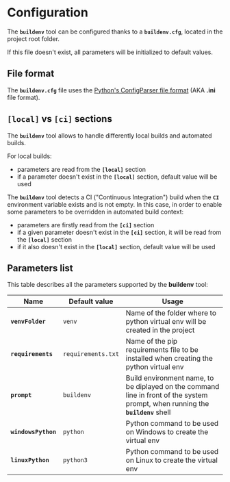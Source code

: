 # Configuration

The **`buildenv`** tool can be configured thanks to a **`buildenv.cfg`**, located in the project root folder.

If this file doesn't exist, all parameters will be initialized to default values.

## File format

The **`buildenv.cfg`** file uses the [Python's ConfigParser file format](https://docs.python.org/3/library/configparser.html) (AKA **.ini** file format).

## **`[local]`** vs **`[ci]`** sections

The **`buildenv`** tool allows to handle differently local builds and automated builds.

For local builds:
* parameters are read from the **`[local]`** section
* if a parameter doesn't exist in the **`[local]`** section, default value will be used

The **`buildenv`** tool detects a CI ("Continuous Integration") build when the **`CI`** environment variable exists and is not empty.
In this case, in order to enable some parameters to be overridden in automated build context:
* parameters are firstly read from the **`[ci]`** section
* if a given parameter doesn't exist in the **`[ci]`** section, it will be read from the **`[local]`** section
* if it also doesn't exist in the **`[local]`** section, default value will be used

## Parameters list

This table describes all the parameters supported by the **buildenv** tool:

|Name               |Default value          |Usage|
|-                  |-                      |-
|**`venvFolder`**   | `venv`                | Name of the folder where to python virtual env will be created in the project
|**`requirements`** | `requirements.txt`    | Name of the pip requirements file to be installed when creating the python virtual env
|**`prompt`**       | `buildenv`            | Build environment name, to be diplayed on the command line in front of the system prompt, when running the **`buildenv`** shell
|**`windowsPython`**| `python`              | Python command to be used on Windows to create the virtual env
|**`linuxPython`**  | `python3`             | Python command to be used on Linux to create the virtual env
